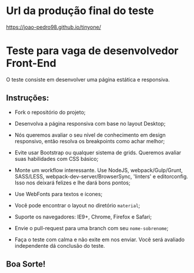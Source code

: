 # Url da produção final do teste
https://joao-pedro98.github.io/tinyone/

# Teste para vaga de desenvolvedor Front-End
O teste consiste em desenvolver uma página estática e responsiva.

## Instruções:

* Fork o repositório do projeto;

* Desenvolva a página responsiva com base no layout Desktop;

* Nós queremos avaliar o seu nível de conhecimento em design responsivo, então resolva os breakpoints como achar melhor;

* Evite usar Bootstrap ou qualquer sistema de grids. Queremos avaliar suas habilidades com CSS básico;

* Monte um workflow interessante. Use NodeJS, webpack/Gulp/Grunt, SASS/LESS, webpack-dev-server/BrowserSync, 'linters' e editorconfig. Isso nos deixará felizes e lhe dará bons pontos;

* Use WebFonts para textos e ícones;

* Você pode encontrar o layout no diretório `material`;

* Suporte os navegadores: IE9+, Chrome, Firefox e Safari;

* Envie o pull-request para uma branch com seu `nome-sobrenome`;

* Faça o teste com calma e não exite em nos enviar. Você será avaliado independente dá conclusão do teste.

## Boa Sorte!
